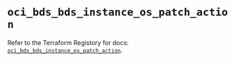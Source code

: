 # `oci_bds_bds_instance_os_patch_action`

Refer to the Terraform Registory for docs: [`oci_bds_bds_instance_os_patch_action`](https://registry.terraform.io/providers/oracle/oci/6.18.0/docs/resources/bds_bds_instance_os_patch_action).
